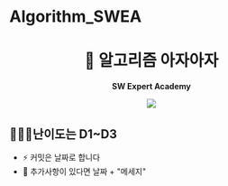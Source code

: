 # Algorithm_SWEA
<div align="center">

# 🚀 알고리즘 아자아자

**SW Expert Academy**

<a href="https://github.com/withtaylors/Algorithm_SWEA"><img src="https://hits.seeyoufarm.com/api/count/incr/badge.svg?url=https%3A%2F%2Fgithub.com%2Fsopt-makers%2Fsopt-playground-frontend&count_bg=%238040FF&title_bg=%23555555&icon=&icon_color=%23E7E7E7&title=hits&edge_flat=false"/></a>
<br />
</div>

## 💁🏻‍♂️난이도는 D1~D3

- ⚡ 커밋은 날짜로 합니다
- 👀 추가사항이 있다면 날짜 + "메세지"
